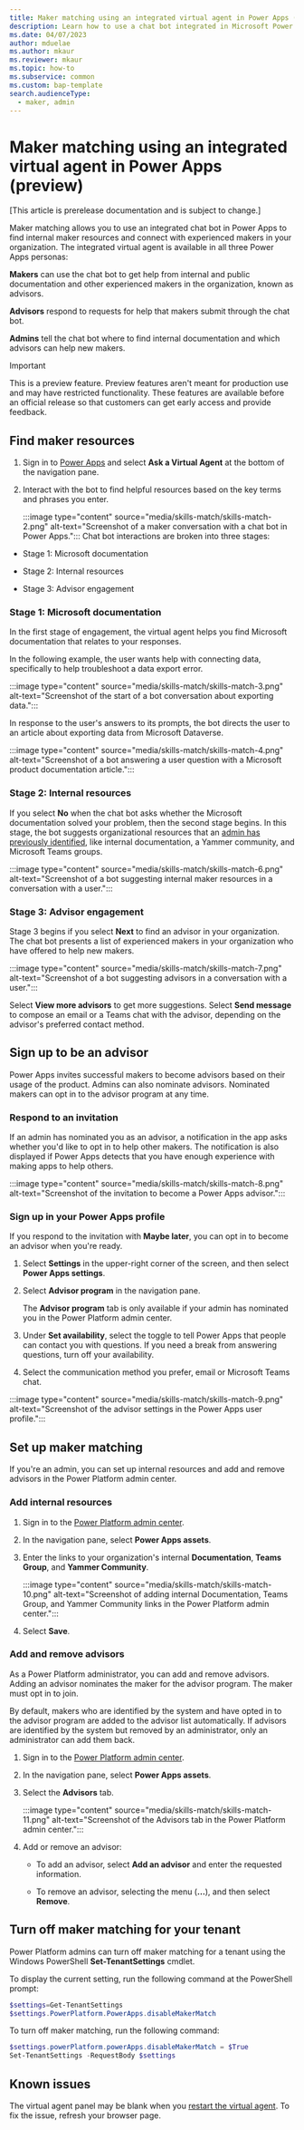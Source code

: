 ```yaml
---
title: Maker matching using an integrated virtual agent in Power Apps (preview)
description: Learn how to use a chat bot integrated in Microsoft Power Apps to find maker resources in your organization.
ms.date: 04/07/2023
author: mduelae
ms.author: mkaur
ms.reviewer: mkaur
ms.topic: how-to
ms.subservice: common
ms.custom: bap-template
search.audienceType: 
  - maker, admin
---
```


# Maker matching using an integrated virtual agent in Power Apps (preview)

[This article is prerelease documentation and is subject to change.]

Maker matching allows you to use an integrated chat bot in Power Apps to find internal maker resources and connect with experienced makers in your organization. The integrated virtual agent is available in all three Power Apps personas:

**Makers** can use the chat bot to get help from internal and public documentation and other experienced makers in the organization, known as advisors.

**Advisors** respond to requests for help that makers submit through the chat bot.

**Admins** tell the chat bot where to find internal documentation and which advisors can help new makers.

> [!IMPORTANT]
> This is a preview feature. Preview features aren't meant for production use and may have restricted functionality. These features are available before an official release so that customers can get early access and provide feedback.

## Find maker resources

1. Sign in to [Power Apps](https://make.powerapps.com) and select **Ask a Virtual Agent** at the bottom of the navigation pane.

1. Interact with the bot to find helpful resources based on the key terms and phrases you enter.

    :::image type="content" source="media/skills-match/skills-match-2.png" alt-text="Screenshot of a maker conversation with a chat bot in Power Apps.":::
Chat bot interactions are broken into three stages:

- Stage 1: Microsoft documentation

- Stage 2: Internal resources

- Stage 3: Advisor engagement

### Stage 1: Microsoft documentation

In the first stage of engagement, the virtual agent helps you find Microsoft documentation that relates to your responses.

In the following example, the user wants help with connecting data, specifically to help troubleshoot a data export error.

:::image type="content" source="media/skills-match/skills-match-3.png" alt-text="Screenshot of the start of a bot conversation about exporting data.":::

 In response to the user's answers to its prompts, the bot directs the user to an article about exporting data from Microsoft Dataverse.

:::image type="content" source="media/skills-match/skills-match-4.png" alt-text="Screenshot of a bot answering a user question with a Microsoft product documentation article.":::

### Stage 2: Internal resources

If you select **No** when the chat bot asks whether the Microsoft documentation solved your problem, then the second stage begins. In this stage, the bot suggests organizational resources that an [admin has previously identified](#add-internal-resources), like internal documentation, a Yammer community, and Microsoft Teams groups.

:::image type="content" source="media/skills-match/skills-match-6.png" alt-text="Screenshot of a bot suggesting internal maker resources in a conversation with a user.":::

### Stage 3: Advisor engagement

Stage 3 begins if you select **Next** to find an advisor in your organization. The chat bot presents a list of experienced makers in your organization who have offered to help new makers.

:::image type="content" source="media/skills-match/skills-match-7.png" alt-text="Screenshot of a bot suggesting advisors in a conversation with a user.":::

Select **View more advisors** to get more suggestions. Select **Send message** to compose an email or a Teams chat with the advisor, depending on the advisor's preferred contact method.

## Sign up to be an advisor

Power Apps invites successful makers to become advisors based on their usage of the product. Admins can also nominate advisors. Nominated makers can opt in to the advisor program at any time.

### Respond to an invitation

If an admin has nominated you as an advisor, a notification in the app asks whether you'd like to opt in to help other makers. The notification is also displayed if Power Apps detects that you have enough experience with making apps to help others.

:::image type="content" source="media/skills-match/skills-match-8.png" alt-text="Screenshot of the invitation to become a Power Apps advisor.":::

### Sign up in your Power Apps profile

If you respond to the invitation with **Maybe later**, you can opt in to become an advisor when you're ready.

1. Select **Settings** in the upper-right corner of the screen, and then select **Power Apps settings**.

1. Select **Advisor program** in the navigation pane.

    The **Advisor program** tab is only available if your admin has nominated you in the Power Platform admin center.

1. Under **Set availability**, select the toggle to tell Power Apps that people can contact you with questions. If you need a break from answering questions, turn off your availability.

1. Select the communication method you prefer, email or Microsoft Teams chat.

:::image type="content" source="media/skills-match/skills-match-9.png" alt-text="Screenshot of the advisor settings in the Power Apps user profile.":::

## Set up maker matching

If you're an admin, you can set up internal resources and add and remove advisors in the Power Platform admin center.

### Add internal resources

1. Sign in to the [Power Platform admin center](https://admin.powerplatform.com).

1. In the navigation pane, select **Power Apps assets**.

1. Enter the links to your organization's internal **Documentation**, **Teams Group**, and **Yammer Community**.

    :::image type="content" source="media/skills-match/skills-match-10.png" alt-text="Screenshot of adding internal Documentation, Teams Group, and Yammer Community links in the Power Platform admin center.":::

1. Select **Save**.

### Add and remove advisors

As a Power Platform administrator, you can add and remove advisors. Adding an advisor nominates the maker for the advisor program. The maker must opt in to join.

By default, makers who are identified by the system and have opted in to the advisor program are added to the advisor list automatically. If advisors are identified by the system but removed by an administrator, only an administrator can add them back.

1. Sign in to the [Power Platform admin center](https://admin.powerplatform.com).

1. In the navigation pane, select **Power Apps assets**.

1. Select the **Advisors** tab.

    :::image type="content" source="media/skills-match/skills-match-11.png" alt-text="Screenshot of the Advisors tab in the Power Platform admin center.":::

1. Add or remove an advisor:

    - To add an advisor, select **Add an advisor** and enter the requested information.

    - To remove an advisor, selecting the menu (**&hellip;**), and then select **Remove**.

## Turn off maker matching for your tenant

Power Platform admins can turn off maker matching for a tenant using the Windows PowerShell **Set-TenantSettings** cmdlet.

To display the current setting, run the following command at the PowerShell prompt:

   ```powershell
   $settings=Get-TenantSettings 
   $settings.PowerPlatform.PowerApps.disableMakerMatch
   ```

To turn off maker matching, run the following command:

   ```powershell
   $settings.powerPlatform.powerApps.disableMakerMatch = $True
   Set-TenantSettings -RequestBody $settings
   ```

## Known issues

The virtual agent panel may be blank when you [restart the virtual agent](virtual-agent.md#restart-or-close-a-session). To fix the issue, refresh your browser page.
